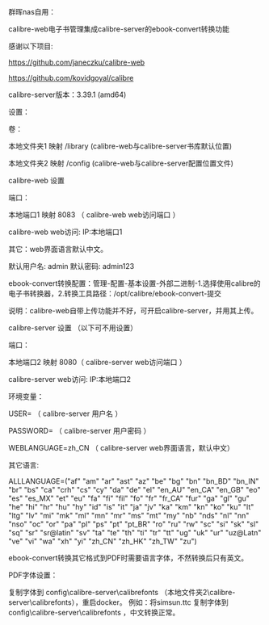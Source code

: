 群晖nas自用：

calibre-web电子书管理集成calibre-server的ebook-convert转换功能

感谢以下项目:

https://github.com/janeczku/calibre-web

https://github.com/kovidgoyal/calibre

calibre-server版本：3.39.1 (amd64)

设置：

卷：

本地文件夹1 映射 /library (calibre-web与calibre-server书库默认位置)

本地文件夹2 映射 /config (calibre-web与calibre-server配置位置文件)

calibre-web 设置

端口：

本地端口1 映射 8083 （ calibre-web web访问端口 ）

calibre-web web访问: IP:本地端口1

其它：web界面语言默认中文。

默认用户名: admin 默认密码: admin123

ebook-convert转换配置：管理-配置-基本设置-外部二进制-1.选择使用calibre的电子书转换器，2.转换工具路径：/opt/calibre/ebook-convert-提交

说明：calibre-web自带上传功能并不好，可开启calibre-server，并用其上传。

calibre-server 设置 （以下可不用设置）

端口：

本地端口2 映射 8080（ calibre-server web访问端口 ）

calibre-server web访问: IP:本地端口2

环境变量：

USER= （ calibre-server 用户名 ）

PASSWORD= （ calibre-server 用户密码 ）

WEBLANGUAGE=zh_CN （ calibre-server web界面语言，默认中文）

其它语言:

ALLLANGUAGE=("af" "am" "ar" "ast" "az" "be" "bg" "bn" "bn_BD" "bn_IN" "br" "bs" "ca" "crh" "cs" "cy" "da" "de" "el" "en_AU" "en_CA" "en_GB" "eo" "es" "es_MX" "et" "eu" "fa" "fi" "fil" "fo" "fr" "fr_CA" "fur" "ga" "gl" "gu" "he" "hi" "hr" "hu" "hy" "id" "is" "it" "ja" "jv" "ka" "km" "kn" "ko" "ku" "lt" "ltg" "lv" "mi" "mk" "ml" "mn" "mr" "ms" "mt" "my" "nb" "nds" "nl" "nn" "nso" "oc" "or" "pa" "pl" "ps" "pt" "pt_BR" "ro" "ru" "rw" "sc" "si" "sk" "sl" "sq" "sr" "sr@latin" "sv" "ta" "te" "th" "ti" "tr" "tt" "ug" "uk" "ur" "uz@Latn" "ve" "vi" "wa" "xh" "yi" "zh_CN" "zh_HK" "zh_TW" "zu")

ebook-convert转换其它格式到PDF时需要语言字体，不然转换后只有英文。

PDF字体设置：

复制字体到 config\calibre-server\calibrefonts （本地文件夹2\calibre-server\calibrefonts），重启docker。 例如：将simsun.ttc 复制字体到 config\calibre-server\calibrefonts ，中文转换正常。
